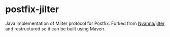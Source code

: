 # postfix-jilter
Java implementation of Milter protocol for Postfix. Forked from [Nyanna/jilter](https://github.com/Nyanna/jilter) and restructured so it can be built using Maven. 



